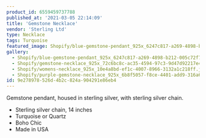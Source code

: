 ```yaml
---
product_id: 6559459737788
published_at: '2021-03-05 22:14:09'
title: 'Gemstone Necklace'
vendor: 'Sterling Ltd'
type: Necklace
tags: Turquoise
featured_image: Shopify/blue-gemstone-pendant_925x_6247c817-a269-4898-b212-005c72f78ed6.jpg
gallery:
  - Shopify/blue-gemstone-pendant_925x_6247c817-a269-4898-b212-005c72f78ed6.jpg
  - Shopify/gemstone-necklace_925x_72c6bc8c-ac35-4594-97c3-9d47d92217e4.jpg
  - Shopify/womens-necklace_925x_10e4a8bd-ef1c-4007-8966-3132a1c218ff.jpg
  - Shopify/purple-gemstone-necklace_925x_6b8f5057-f8ce-4401-add9-316a65d2feda.jpg
id: 9e278978-526d-4b2c-824a-904291e86eb4
---
```

<p>Gemstone pendant, housed in sterling silver, with sterling silver chain.</p>
<ul>
<li>Sterling silver chain, 14 inches</li>
<li>Turquoise or Quartz</li>
<li>Boho Chic</li>
<li>Made in USA</li>
</ul>